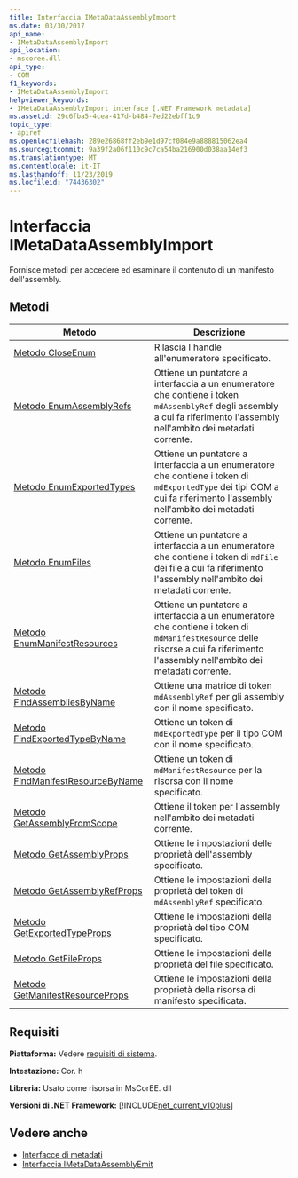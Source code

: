 ```yaml
---
title: Interfaccia IMetaDataAssemblyImport
ms.date: 03/30/2017
api_name:
- IMetaDataAssemblyImport
api_location:
- mscoree.dll
api_type:
- COM
f1_keywords:
- IMetaDataAssemblyImport
helpviewer_keywords:
- IMetaDataAssemblyImport interface [.NET Framework metadata]
ms.assetid: 29c6fba5-4cea-417d-b484-7ed22ebff1c9
topic_type:
- apiref
ms.openlocfilehash: 289e26868ff2eb9e1d97cf084e9a888815062ea4
ms.sourcegitcommit: 9a39f2a06f110c9c7ca54ba216900d038aa14ef3
ms.translationtype: MT
ms.contentlocale: it-IT
ms.lasthandoff: 11/23/2019
ms.locfileid: "74436302"
---
```

# <a name="imetadataassemblyimport-interface"></a>Interfaccia IMetaDataAssemblyImport
Fornisce metodi per accedere ed esaminare il contenuto di un manifesto dell'assembly.  
  
## <a name="methods"></a>Metodi  
  
|Metodo|Descrizione|  
|------------|-----------------|  
|[Metodo CloseEnum](../../../../docs/framework/unmanaged-api/metadata/imetadataassemblyimport-closeenum-method.md)|Rilascia l'handle all'enumeratore specificato.|  
|[Metodo EnumAssemblyRefs](../../../../docs/framework/unmanaged-api/metadata/imetadataassemblyimport-enumassemblyrefs-method.md)|Ottiene un puntatore a interfaccia a un enumeratore che contiene i token `mdAssemblyRef` degli assembly a cui fa riferimento l'assembly nell'ambito dei metadati corrente.|  
|[Metodo EnumExportedTypes](../../../../docs/framework/unmanaged-api/metadata/imetadataassemblyimport-enumexportedtypes-method.md)|Ottiene un puntatore a interfaccia a un enumeratore che contiene i token di `mdExportedType` dei tipi COM a cui fa riferimento l'assembly nell'ambito dei metadati corrente.|  
|[Metodo EnumFiles](../../../../docs/framework/unmanaged-api/metadata/imetadataassemblyimport-enumfiles-method.md)|Ottiene un puntatore a interfaccia a un enumeratore che contiene i token di `mdFile` dei file a cui fa riferimento l'assembly nell'ambito dei metadati corrente.|  
|[Metodo EnumManifestResources](../../../../docs/framework/unmanaged-api/metadata/imetadataassemblyimport-enummanifestresources-method.md)|Ottiene un puntatore a interfaccia a un enumeratore che contiene i token di `mdManifestResource` delle risorse a cui fa riferimento l'assembly nell'ambito dei metadati corrente.|  
|[Metodo FindAssembliesByName](../../../../docs/framework/unmanaged-api/metadata/imetadataassemblyimport-findassembliesbyname-method.md)|Ottiene una matrice di token `mdAssemblyRef` per gli assembly con il nome specificato.|  
|[Metodo FindExportedTypeByName](../../../../docs/framework/unmanaged-api/metadata/imetadataassemblyimport-findexportedtypebyname-method.md)|Ottiene un token di `mdExportedType` per il tipo COM con il nome specificato.|  
|[Metodo FindManifestResourceByName](../../../../docs/framework/unmanaged-api/metadata/imetadataassemblyimport-findmanifestresourcebyname-method.md)|Ottiene un token di `mdManifestResource` per la risorsa con il nome specificato.|  
|[Metodo GetAssemblyFromScope](../../../../docs/framework/unmanaged-api/metadata/imetadataassemblyimport-getassemblyfromscope-method.md)|Ottiene il token per l'assembly nell'ambito dei metadati corrente.|  
|[Metodo GetAssemblyProps](../../../../docs/framework/unmanaged-api/metadata/imetadataassemblyimport-getassemblyprops-method.md)|Ottiene le impostazioni delle proprietà dell'assembly specificato.|  
|[Metodo GetAssemblyRefProps](../../../../docs/framework/unmanaged-api/metadata/imetadataassemblyimport-getassemblyrefprops-method.md)|Ottiene le impostazioni della proprietà del token di `mdAssemblyRef` specificato.|  
|[Metodo GetExportedTypeProps](../../../../docs/framework/unmanaged-api/metadata/imetadataassemblyimport-getexportedtypeprops-method.md)|Ottiene le impostazioni della proprietà del tipo COM specificato.|  
|[Metodo GetFileProps](../../../../docs/framework/unmanaged-api/metadata/imetadataassemblyimport-getfileprops-method.md)|Ottiene le impostazioni della proprietà del file specificato.|  
|[Metodo GetManifestResourceProps](../../../../docs/framework/unmanaged-api/metadata/imetadataassemblyimport-getmanifestresourceprops-method.md)|Ottiene le impostazioni della proprietà della risorsa di manifesto specificata.|  
  
## <a name="requirements"></a>Requisiti  
 **Piattaforma:** Vedere [requisiti di sistema](../../../../docs/framework/get-started/system-requirements.md).  
  
 **Intestazione:** Cor. h  
  
 **Libreria:** Usato come risorsa in MsCorEE. dll  
  
 **Versioni di .NET Framework:** [!INCLUDE[net_current_v10plus](../../../../includes/net-current-v10plus-md.md)]  
  
## <a name="see-also"></a>Vedere anche

- [Interfacce di metadati](../../../../docs/framework/unmanaged-api/metadata/metadata-interfaces.md)
- [Interfaccia IMetaDataAssemblyEmit](../../../../docs/framework/unmanaged-api/metadata/imetadataassemblyemit-interface.md)

